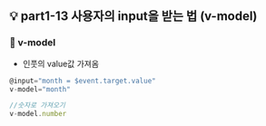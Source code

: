 ## 💡 part1-13 사용자의 input을 받는 법 (v-model)

### 🔹 v-model
- 인풋의 value값 가져옴
```javascript
@input="month = $event.target.value"
v-model="month"

//숫자로 가져오기
v-model.number
```